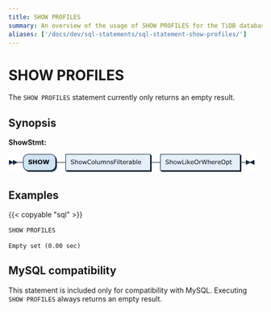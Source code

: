 ```yaml
---
title: SHOW PROFILES
summary: An overview of the usage of SHOW PROFILES for the TiDB database.
aliases: ['/docs/dev/sql-statements/sql-statement-show-profiles/']
---
```


# SHOW PROFILES

The `SHOW PROFILES` statement currently only returns an empty result.

## Synopsis

**ShowStmt:**

![ShowStmt](/media/sqlgram/ShowStmt.png)

## Examples

{{< copyable "sql" >}}

```sql
SHOW PROFILES
```

```
Empty set (0.00 sec)
```

## MySQL compatibility

This statement is included only for compatibility with MySQL. Executing `SHOW PROFILES` always returns an empty result.